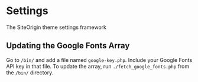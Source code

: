 # Settings
The SiteOrigin theme settings framework

## Updating the Google Fonts Array
Go to `/bin/` and add a file named `google-key.php`. Include your Google Fonts API key in that file. To update the array, run `./fetch_google_fonts.php` from the `/bin/` directory.
